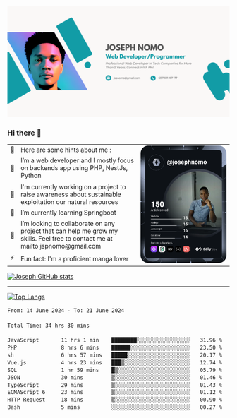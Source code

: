 ![Banner of my profile!](/Joseph_NOMO_NEW.png "Banner")

### Hi there 👋

<!--- | --  | 👋  | Here are some hints about me :                                                                                                 | <td rowspan=6><img src="/devcard.svg" width="400" alt="Joseph NOMO's Dev Card"/></td> |
| --- | --- | ------------------------------------------------------------------------------------------------------------------------------ | ------------------------------------------------------------------------------------- |
| --  | 🔭  | I’m a web developer and I mostly focus on backends app using PHP, NestJs, Python                                               |
| --  | 🦁  | I'm currently working on a project to raise awareness about sustainable exploitation our natural resources                     |
| --  | 🌱  | I’m currently learning Springboot                                                                                              |
| --  | 👯  | I’m looking to collaborate on any project that can help me grow my skills. Feel free to contact me at mailto:jspnomo@gmail.com |
| --  | ⚡  | Fun fact: I'm a proficient manga lover                                                                                         |
--->

<table>
    <tr>
        <td width="1%">👋</td>
        <td width="55%">Here are some hints about me :</td>
        <td rowspan=6 width="44%"><img src="/devcard.svg" width="400" alt="Joseph NOMO's Dev Card"/></td>
    </tr>
    <tr>
        <td>🔭</td>
        <td>I’m a web developer and I mostly focus on backends app using PHP, NestJs, Python</td>
    </tr>
    <tr>
        <td>🦁</td>
        <td>I'm currently working on a project to raise awareness about sustainable exploitation our natural resources</td>
    </tr>
    <tr>
        <td>🌱</td>
        <td>I’m currently learning Springboot</td>
    </tr>
    <tr>
        <td>👯</td>
        <td>I’m looking to collaborate on any project that can help me grow my skills. Feel free to contact me at mailto:jspnomo@gmail.com</td>
    </tr>
    <tr>
        <td>⚡</td>
        <td>Fun fact: I'm a proficient manga lover</td>
    </tr>

</table>

[![Joseph GitHub stats](https://github-readme-stats-seven-sigma-53.vercel.app/api?username=Jspascal)](https://github.com/Jspascal/github-readme-stats)

---

[![Top Langs](https://github-readme-stats-seven-sigma-53.vercel.app/api/top-langs/?username=Jspascal&layout=compact)](https://github.com/Jspascal/github-readme-stats)

<!--START_SECTION:waka-->

```txt
From: 14 June 2024 - To: 21 June 2024

Total Time: 34 hrs 30 mins

JavaScript       11 hrs 1 min    ████████░░░░░░░░░░░░░░░░░   31.96 %
PHP              8 hrs 6 mins    ██████░░░░░░░░░░░░░░░░░░░   23.50 %
sh               6 hrs 57 mins   █████░░░░░░░░░░░░░░░░░░░░   20.17 %
Vue.js           4 hrs 23 mins   ███▒░░░░░░░░░░░░░░░░░░░░░   12.74 %
SQL              1 hr 59 mins    █▒░░░░░░░░░░░░░░░░░░░░░░░   05.79 %
JSON             30 mins         ▒░░░░░░░░░░░░░░░░░░░░░░░░   01.46 %
TypeScript       29 mins         ▒░░░░░░░░░░░░░░░░░░░░░░░░   01.43 %
ECMAScript 6     23 mins         ▒░░░░░░░░░░░░░░░░░░░░░░░░   01.12 %
HTTP Request     18 mins         ▒░░░░░░░░░░░░░░░░░░░░░░░░   00.90 %
Bash             5 mins          ░░░░░░░░░░░░░░░░░░░░░░░░░   00.27 %
```

<!--END_SECTION:waka-->
